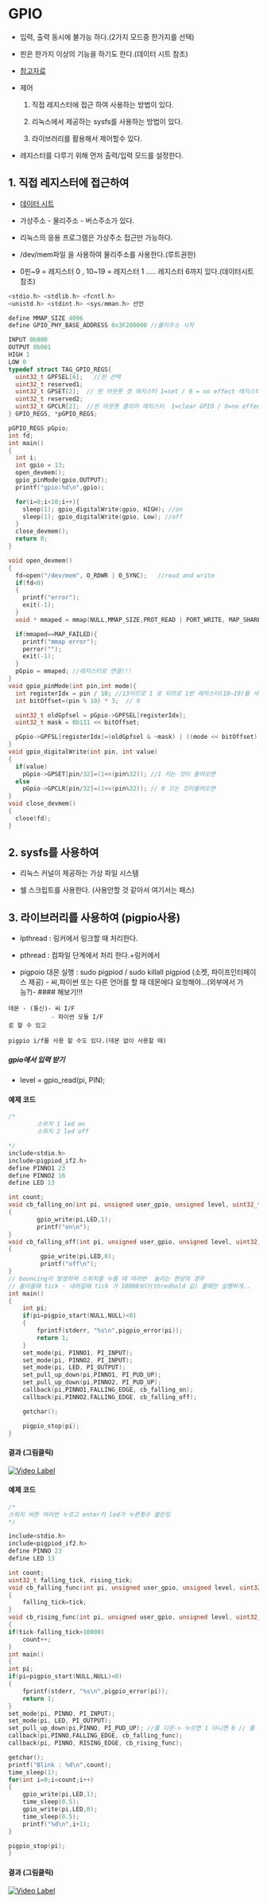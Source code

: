 # GPIO

* 입력, 출력 동시에 불가능 하다.(2가지 모드중 한가지를 선택)

* 핀은 한가지 이상의 기능을 하기도 한다.(데이터 시트 참조)

* [참고자료](https://pinout.xyz/)

* 제어

  1. 직접 레지스터에 접근 하여 사용하는 방법이 있다.

  2. 리눅스에서 제공하는 sysfs를 사용하는 방법이 있다.

  3. 라이브러리를 활용해서 제어할수 있다.

* 레지스터를 다루기 위해 먼저 출력/입력 모드를 설정한다.

## 1. 직접 레지스터에 접근하여

* [데이터 시트](https://www.raspberrypi.org/documentation/hardware/raspberrypi/bcm2835/BCM2835-ARM-Peripherals.pdf)

* 가상주소 - 물리주소 - 버스주소가 있다.

* 리눅스의 응용 프로그램은 가상주소 접근만 가능하다.

* /dev/mem파일 을 사용하여 물리주소를 사용한다.(루트권한)

* 0핀~9 = 레지스터 0 , 10~19 = 레지스터 1 ..... 레지스터 6까지 있다.(데이터시트 참조)

```c
<stdio.h> <stdlib.h> <fcntl.h>
<unistd.h> <stdint.h> <sys/mman.h> 선언

define MMAP_SIZE 4096
define GPIO_PHY_BASE_ADDRESS 0x3F200000 //물리주소 시작

INPUT 0b000
OUTPUT 0b001
HIGH 1
LOW 0
typedef struct TAG_GPIO_REGS{
  uint32_t GPFSEL[6];   //핀 선택
  uint32_t reserved1;
  uint32_t GPSET[2];  // 핀 아웃풋 셋 레지스터 1=set / 0 = no effect 레지스터[0]의 범위와[1]범위 데이터 시트에서 확인!!!
  uint32_t reserved2;
  uint32_t GPCLR[2];  //핀 아웃풋 클리어 레지스터  1=clear GPIO / 0=no effect
} GPIO_REGS, *pGPIO_REGS;

pGPIO_REGS pGpio;
int fd;
int main()
{
  int i;
  int gpio = 13;
  open_devmem();
  gpio_pinMode(gpio,OUTPUT);
  printf("gpio:%d\n",gpio);

  for(i=0;i<10;i++){
    sleep(1); gpio_digitalWrite(gpio, HIGH); //on
    sleep(1); gpio_digitalWrite(gpio, Low); //off
  }
  close_devmem();
  return 0;
}

void open_devmem()
{
  fd=open("/dev/mem", O_RDWR | O_SYNC);   //read and write
  if(fd<0)
  {
    printf("error");
    exit(-1);
  }
  void * mmaped = mmap(NULL,MMAP_SIZE,PROT_READ | PORT_WRITE, MAP_SHARED,fd,GPIO_PHY_BASE_ADDRESS);

  if(mmaped==MAP_FAILED){
    printf("mmap error");
    perror("");
    exit(-1);
  }
  pGpio = mmaped; //레지스터로 연결!!!
}
void gpio_pinMode(int pin,int mode){
  int registerIdx = pin / 10; //13이므로 1 로 되므로 1번 레지스터(10~19)를 사용한다.
  int bitOffset=(pin % 10) * 3;  // 9

  uint32_t oldGpfsel = pGpio->GPFSEL[registerIdx];
  uint32_t mask = 0b111 << bitOffset;

  pGpio->GPFSL[registerIdx]=(oldGpfsel & ~mask) | ((mode << bitOffset) & mask); //초기화와 모드를 or연산 GPIO 13번 use 하기위해 9~11번을 (001)으로 바꾼것이다.
}
void gpio_digitalWrite(int pin, int value)
{
  if(value)
    pGpio->GPSET[pin/32]=(1<<(pin%32)); //1 키는 것이 들어오면  
  else
    pGpio->GPCLR[pin/32]=(1<<(pin%32)); // 0 끄는 것이들어오면
}
void close_devmem()
{
  close(fd);
}
```
## 2. sysfs를 사용하여

* 리눅스 커널이 제공하는 가상 파일 시스템

* 쉘 스크립트를 사용한다. (사용안할 것 같아서 여기서는 패스)

## 3. 라이브러리를 사용하여 (pigpio사용)

* lpthread : 링커에서 링크할 때 처리한다.

* pthread : 컴파일 단계에서 처리 한다.+링커에서

* pigpoio 대몬 실행 : sudo pigpiod / sudo killall pigpiod (소켓, 파이프인터페이스 제공) - 씨,파이썬 또는 다른 언어를 할 때 데몬에다 요청해야...(외부에서 가능?)- #### 해보기!!!
```
데몬 - (통신)- 씨 I/F
            - 파이썬 모듈 I/F
로 할 수 있고

pigpio i/f를 사용 할 수도 있다.(데몬 없이 사용할 때)

```
##### gpio에서 입력 받기

* level = gpio_read(pi, PIN);

#### 예제 코드

```c
/*
        스위치 1 led on
        스위치 2 led off

*/
include<stdio.h>
include<pigpiod_if2.h>
define PINNO1 23
define PINNO2 16
define LED 13

int count;
void cb_falling_on(int pi, unsigned user_gpio, unsigned level, uint32_t tick)
{
        gpio_write(pi,LED,1);
        printf("on\n");
}
void cb_falling_off(int pi, unsigned user_gpio, unsigned level, uint32_t tick)
{
         gpio_write(pi,LED,0);
         printf("off\n");
}
// bouncing이 발생하여 스위치를 누를 때 여러번  눌리는 현상의 경우
// 올라올때 tick - 내려갈때 tick 가 10000보다(thredhold 값) 클때만 실행하게..
int main()
{
    int pi;
    if(pi=pigpio_start(NULL,NULL)<0)
    {
        fprintf(stderr, "%s\n",pigpio_error(pi));
        return 1;
    }
    set_mode(pi, PINNO1, PI_INPUT);
    set_mode(pi, PINNO2, PI_INPUT);
    set_mode(pi, LED, PI_OUTPUT);
    set_pull_up_down(pi,PINNO1, PI_PUD_UP);
    set_pull_up_down(pi,PINNO2, PI_PUD_UP);
    callback(pi,PINNO1,FALLING_EDGE, cb_falling_on);
    callback(pi,PINNO2,FALLING_EDGE, cb_falling_off);

    getchar();

    pigpio_stop(pi);
}

```
#### 결과 (그림클릭)

[![Video Label](https://img.youtube.com/vi/2C8V1nFGtlQ/0.jpg)](https://youtu.be/2C8V1nFGtlQ)

#### 예제 코드

```c
/*
스위치 버튼 여러번 누르고 enter키 led가 누른횟수 블린킹
*/

include<stdio.h>
include<pigpiod_if2.h>
define PINNO 23
define LED 13

int count;
uint32_t falling_tick, rising_tick;
void cb_falling_func(int pi, unsigned user_gpio, unsigned level, uint32_t tick)
{
    falling_tick=tick;
}
void cb_rising_func(int pi, unsigned user_gpio, unsigned level, uint32_t tick)
{
if(tick-falling_tick>10000)
    count++;
}
int main()
{
int pi;
if(pi=pigpio_start(NULL,NULL)<0)
{
    fprintf(stderr, "%s\n",pigpio_error(pi));
    return 1;
}
set_mode(pi, PINNO, PI_INPUT);
set_mode(pi, LED, PI_OUTPUT);
set_pull_up_down(pi,PINNO, PI_PUD_UP); //풀 다운-> 누르면 1 아니면 0 // 풀 업-> 누르면 0 안누르면 1
callback(pi,PINNO,FALLING_EDGE, cb_falling_func);
callback(pi, PINNO, RISING_EDGE, cb_rising_func);

getchar();
printf("Blink : %d\n",count);
time_sleep(1);
for(int i=0;i<count;i++)
{
    gpio_write(pi,LED,1);
    time_sleep(0.5);
    gpio_write(pi,LED,0);
    time_sleep(0.5);
    printf("%d\n",i+1);
}

pigpio_stop(pi);
}

```
#### 결과 (그림클릭)

[![Video Label](https://img.youtube.com/vi/rb6PiczLL60/0.jpg)](https://youtu.be/rb6PiczLL60)
